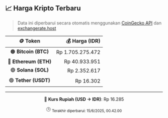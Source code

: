 

<!-- HARGA_KRIPTO -->
## 📈 Harga Kripto Terbaru

> Data ini diperbarui secara otomatis menggunakan [CoinGecko API](https://www.coingecko.com/) dan [exchangerate.host](https://exchangerate.host/)

<div align="center">

| 🪙 Token | 💰 Harga (IDR) |
|:------:|---------------:|
| 🟠 **Bitcoin (BTC)**   | Rp 1.705.275.472 |
| 🔵 **Ethereum (ETH)**  | Rp 40.933.951 |
| 🟣 **Solana (SOL)**    | Rp 2.352.617 |
| 🟢 **Tether (USDT)**   | Rp 16.302 |

---

💱 **Kurs Rupiah (USD → IDR)**: Rp 16.285

🕒 <sub>Terakhir diperbarui: 15/6/2025, 00.42.00</sub>

</div>
<!-- /HARGA_KRIPTO -->
